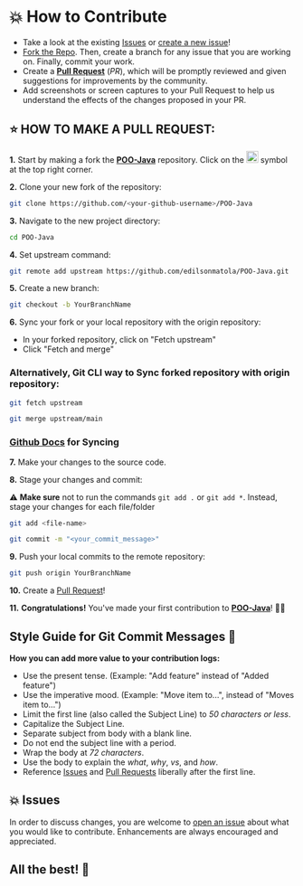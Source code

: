 # 💥 How to Contribute

- Take a look at the existing [Issues](https://github.com/edilsonmatola/POO-Java/issues) or [create a new issue](https://github.com/edilsonmatola/POO-Java/issues/new/choose)!
- [Fork the Repo](https://github.com/edilsonmatola/POO-Java/fork). Then, create a branch for any issue that you are working on. Finally, commit your work.
- Create a **[Pull Request](https://github.com/edilsonmatola/POO-Java/compare)** (_PR_), which will be promptly reviewed and given suggestions for improvements by the community.
- Add screenshots or screen captures to your Pull Request to help us understand the effects of the changes proposed in your PR.

## ⭐ HOW TO MAKE A PULL REQUEST:

**1.** Start by making a fork the [**POO-Java**](https://github.com/edilsonmatola/POO-Java) repository. Click on the <a href="https://github.com/edilsonmatola/POO-Java/fork"><img src="https://i.imgur.com/G4z1kEe.png" height="21" width="21"></a> symbol at the top right corner.

**2.** Clone your new fork of the repository:

```bash
git clone https://github.com/<your-github-username>/POO-Java
```

**3.** Navigate to the new project directory:

```bash
cd POO-Java
```

**4.** Set upstream command:

```bash
git remote add upstream https://github.com/edilsonmatola/POO-Java.git
```

**5.** Create a new branch:

```bash
git checkout -b YourBranchName
```

**6.** Sync your fork or your local repository with the origin repository:

- In your forked repository, click on "Fetch upstream"
- Click "Fetch and merge"

### Alternatively, Git CLI way to Sync forked repository with origin repository:

```bash
git fetch upstream
```

```bash
git merge upstream/main
```

### [Github Docs](https://docs.github.com/en/github/collaborating-with-pull-requests/addressing-merge-conflicts/resolving-a-merge-conflict-on-github) for Syncing

**7.** Make your changes to the source code.

**8.** Stage your changes and commit:

⚠️ **Make sure** not to run the commands `git add .` or `git add *`. Instead, stage your changes for each file/folder

```bash
git add <file-name>
```

```bash
git commit -m "<your_commit_message>"
```

**9.** Push your local commits to the remote repository:

```bash
git push origin YourBranchName
```

**10.** Create a [Pull Request](https://help.github.com/en/github/collaborating-with-issues-and-pull-requests/creating-a-pull-request)!

**11.** **Congratulations!** You've made your first contribution to [**POO-Java**](https://github.com/edilsonmatola/POO-Java/graphs/contributors)! 🙌🏼

## Style Guide for Git Commit Messages :memo:

**How you can add more value to your contribution logs:**

- Use the present tense. (Example: "Add feature" instead of "Added feature")
- Use the imperative mood. (Example: "Move item to...", instead of "Moves item to...")
- Limit the first line (also called the Subject Line) to _50 characters or less_.
- Capitalize the Subject Line.
- Separate subject from body with a blank line.
- Do not end the subject line with a period.
- Wrap the body at _72 characters_.
- Use the body to explain the _what_, _why_, _vs_, and _how_.
- Reference [Issues](https://github.com/edilsonmatola/POO-Java/issues) and [Pull Requests](https://github.com/edilsonmatola/POO-Java/pulls) liberally after the first line.

## 💥 Issues

In order to discuss changes, you are welcome to [open an issue](https://github.com/edilsonmatola/POO-Java/issues/new/choose) about what you would like to contribute. Enhancements are always encouraged and appreciated.

## All the best! 🥇
